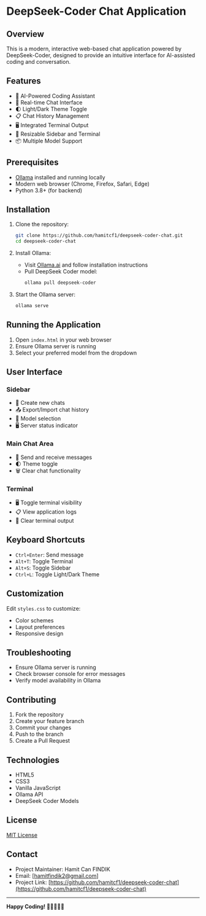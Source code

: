 # DeepSeek-Coder Chat Application

## Overview

This is a modern, interactive web-based chat application powered by DeepSeek-Coder, designed to provide an intuitive interface for AI-assisted coding and conversation.


## Features

- 🤖 AI-Powered Coding Assistant
- 💬 Real-time Chat Interface
- 🌓 Light/Dark Theme Toggle
- 📋 Chat History Management
- 🖥️ Integrated Terminal Output
- 🔀 Resizable Sidebar and Terminal
- 📦 Multiple Model Support

## Prerequisites

- [Ollama](https://ollama.ai/) installed and running locally
- Modern web browser (Chrome, Firefox, Safari, Edge)
- Python 3.8+ (for backend)

## Installation

1. Clone the repository:
   ```bash
   git clone https://github.com/hamitcf1/deepseek-coder-chat.git
   cd deepseek-coder-chat
   ```

2. Install Ollama:
   - Visit [Ollama.ai](https://ollama.ai/) and follow installation instructions
   - Pull DeepSeek Coder model:
     ```bash
     ollama pull deepseek-coder
     ```

3. Start the Ollama server:
   ```bash
   ollama serve
   ```

## Running the Application

1. Open `index.html` in your web browser
2. Ensure Ollama server is running
3. Select your preferred model from the dropdown

## User Interface

### Sidebar
- 📝 Create new chats
- 📤 Export/Import chat history
- 🔄 Model selection
- 🖥️ Server status indicator

### Main Chat Area
- 💬 Send and receive messages
- 🌓 Theme toggle
- 🗑️ Clear chat functionality

### Terminal
- 🖥️ Toggle terminal visibility
- 📋 View application logs
- 🧹 Clear terminal output

## Keyboard Shortcuts

- `Ctrl+Enter`: Send message
- `Alt+T`: Toggle Terminal
- `Alt+S`: Toggle Sidebar
- `Ctrl+L`: Toggle Light/Dark Theme

## Customization

Edit `styles.css` to customize:
- Color schemes
- Layout preferences
- Responsive design

## Troubleshooting

- Ensure Ollama server is running
- Check browser console for error messages
- Verify model availability in Ollama

## Contributing

1. Fork the repository
2. Create your feature branch
3. Commit your changes
4. Push to the branch
5. Create a Pull Request

## Technologies

- HTML5
- CSS3
- Vanilla JavaScript
- Ollama API
- DeepSeek Coder Models

## License

[MIT License](LICENSE)

## Contact

- Project Maintainer: Hamit Can FINDIK
- Email: [hamitfindik2@gmail.com]
- Project Link: [https://github.com/hamitcf1/deepseek-coder-chat](https://github.com/hamitcf1/deepseek-coder-chat)

---

**Happy Coding! 🚀👩‍💻👨‍💻**
